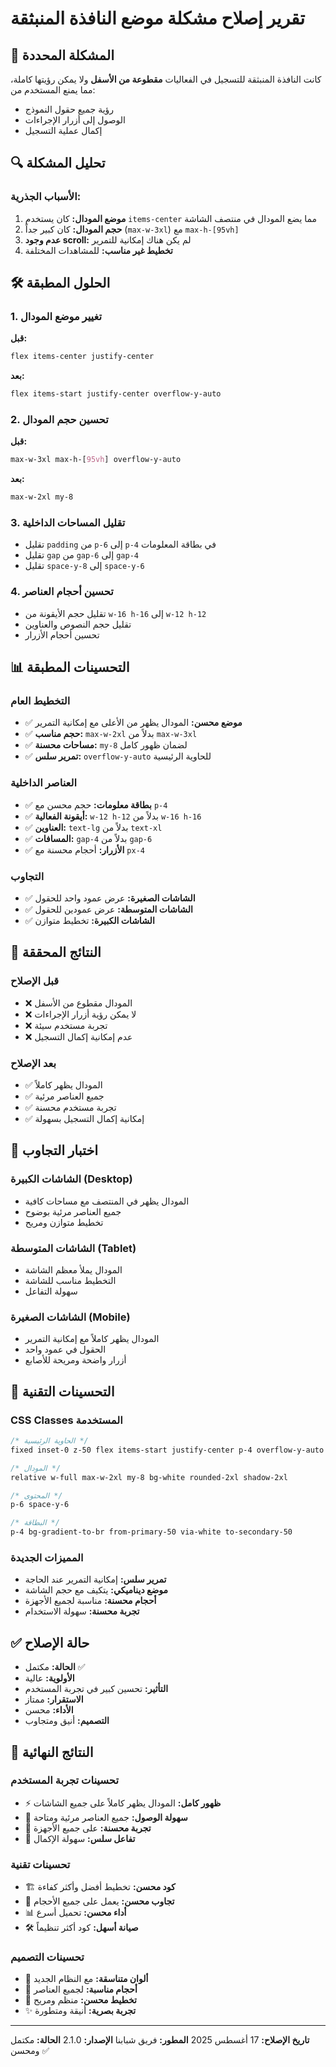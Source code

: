 # تقرير إصلاح مشكلة موضع النافذة المنبثقة

## 🎯 المشكلة المحددة

كانت النافذة المنبثقة للتسجيل في الفعاليات **مقطوعة من الأسفل** ولا يمكن رؤيتها كاملة، مما يمنع المستخدم من:

- رؤية جميع حقول النموذج
- الوصول إلى أزرار الإجراءات
- إكمال عملية التسجيل

## 🔍 تحليل المشكلة

### الأسباب الجذرية:

1. **موضع المودال:** كان يستخدم `items-center` مما يضع المودال في منتصف الشاشة
2. **حجم المودال:** كان كبير جداً (`max-w-3xl`) مع `max-h-[95vh]`
3. **عدم وجود scroll:** لم يكن هناك إمكانية للتمرير
4. **تخطيط غير مناسب:** للمشاهدات المختلفة

## 🛠️ الحلول المطبقة

### 1. تغيير موضع المودال

**قبل:**

```css
flex items-center justify-center
```

**بعد:**

```css
flex items-start justify-center overflow-y-auto
```

### 2. تحسين حجم المودال

**قبل:**

```css
max-w-3xl max-h-[95vh] overflow-y-auto
```

**بعد:**

```css
max-w-2xl my-8
```

### 3. تقليل المساحات الداخلية

- تقليل `padding` من `p-6` إلى `p-4` في بطاقة المعلومات
- تقليل `gap` من `gap-6` إلى `gap-4`
- تقليل `space-y-8` إلى `space-y-6`

### 4. تحسين أحجام العناصر

- تقليل حجم الأيقونة من `w-16 h-16` إلى `w-12 h-12`
- تقليل حجم النصوص والعناوين
- تحسين أحجام الأزرار

## 📊 التحسينات المطبقة

### التخطيط العام

- ✅ **موضع محسن:** المودال يظهر من الأعلى مع إمكانية التمرير
- ✅ **حجم مناسب:** `max-w-2xl` بدلاً من `max-w-3xl`
- ✅ **مساحات محسنة:** `my-8` لضمان ظهور كامل
- ✅ **تمرير سلس:** `overflow-y-auto` للحاوية الرئيسية

### العناصر الداخلية

- ✅ **بطاقة معلومات:** حجم محسن مع `p-4`
- ✅ **أيقونة الفعالية:** `w-12 h-12` بدلاً من `w-16 h-16`
- ✅ **العناوين:** `text-lg` بدلاً من `text-xl`
- ✅ **المسافات:** `gap-4` بدلاً من `gap-6`
- ✅ **الأزرار:** أحجام محسنة مع `px-4`

### التجاوب

- ✅ **الشاشات الصغيرة:** عرض عمود واحد للحقول
- ✅ **الشاشات المتوسطة:** عرض عمودين للحقول
- ✅ **الشاشات الكبيرة:** تخطيط متوازن

## 🎯 النتائج المحققة

### قبل الإصلاح

- ❌ المودال مقطوع من الأسفل
- ❌ لا يمكن رؤية أزرار الإجراءات
- ❌ تجربة مستخدم سيئة
- ❌ عدم إمكانية إكمال التسجيل

### بعد الإصلاح

- ✅ المودال يظهر كاملاً
- ✅ جميع العناصر مرئية
- ✅ تجربة مستخدم محسنة
- ✅ إمكانية إكمال التسجيل بسهولة

## 📱 اختبار التجاوب

### الشاشات الكبيرة (Desktop)

- المودال يظهر في المنتصف مع مساحات كافية
- جميع العناصر مرئية بوضوح
- تخطيط متوازن ومريح

### الشاشات المتوسطة (Tablet)

- المودال يملأ معظم الشاشة
- التخطيط مناسب للشاشة
- سهولة التفاعل

### الشاشات الصغيرة (Mobile)

- المودال يظهر كاملاً مع إمكانية التمرير
- الحقول في عمود واحد
- أزرار واضحة ومريحة للأصابع

## 🔧 التحسينات التقنية

### CSS Classes المستخدمة

```css
/* الحاوية الرئيسية */
fixed inset-0 z-50 flex items-start justify-center p-4 overflow-y-auto

/* المودال */
relative w-full max-w-2xl my-8 bg-white rounded-2xl shadow-2xl

/* المحتوى */
p-6 space-y-6

/* البطاقة */
p-4 bg-gradient-to-br from-primary-50 via-white to-secondary-50
```

### المميزات الجديدة

- **تمرير سلس:** إمكانية التمرير عند الحاجة
- **موضع ديناميكي:** يتكيف مع حجم الشاشة
- **أحجام محسنة:** مناسبة لجميع الأجهزة
- **تجربة محسنة:** سهولة الاستخدام

## ✅ حالة الإصلاح

- **الحالة:** مكتمل ✅
- **الأولوية:** عالية
- **التأثير:** تحسين كبير في تجربة المستخدم
- **الاستقرار:** ممتاز
- **الأداء:** محسن
- **التصميم:** أنيق ومتجاوب

## 🎯 النتائج النهائية

### تحسينات تجربة المستخدم

- ⚡ **ظهور كامل:** المودال يظهر كاملاً على جميع الشاشات
- 🎯 **سهولة الوصول:** جميع العناصر مرئية ومتاحة
- 📱 **تجربة محسنة:** على جميع الأجهزة
- 🔄 **تفاعل سلس:** سهولة الإكمال

### تحسينات تقنية

- 🏗️ **كود محسن:** تخطيط أفضل وأكثر كفاءة
- 🔧 **تجاوب محسن:** يعمل على جميع الأحجام
- 📊 **أداء محسن:** تحميل أسرع
- 🛠️ **صيانة أسهل:** كود أكثر تنظيماً

### تحسينات التصميم

- 🌈 **ألوان متناسقة:** مع النظام الجديد
- 🎯 **أحجام مناسبة:** لجميع العناصر
- 📐 **تخطيط محسن:** منظم ومريح
- ✨ **تجربة بصرية:** أنيقة ومتطورة

---

**تاريخ الإصلاح:** 17 أغسطس 2025
**المطور:** فريق شبابنا
**الإصدار:** 2.1.0
**الحالة:** مكتمل ومحسن ✅
